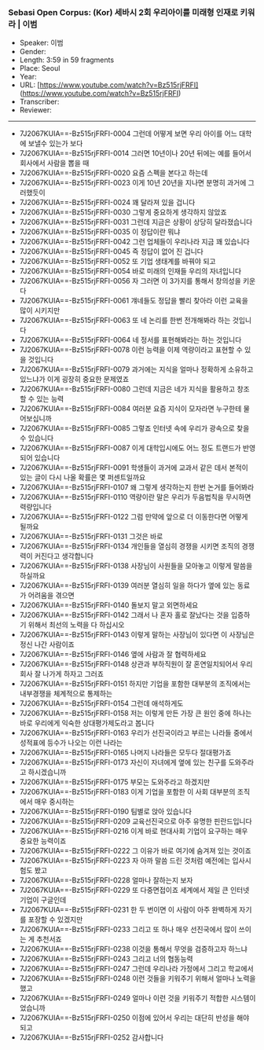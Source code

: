 ### Sebasi Open Corpus: (Kor) 세바시 2회 우리아이를 미래형 인재로 키워라 | 이범

- Speaker: 이범 
- Gender: 
- Length: 3:59 in 59 fragments
- Place: Seoul
- Year: 
- URL: [https://www.youtube.com/watch?v=Bz515rjFRFI] (https://www.youtube.com/watch?v=Bz515rjFRFI)
- Transcriber: 
- Reviewer: 

---

- 7J2067KUIA==-Bz515rjFRFI-0004 그런데 어떻게 보면 우리 아이를 어느 대학에 보낼수 있는가 보다
- 7J2067KUIA==-Bz515rjFRFI-0014 그러면 10년이나 20년 뒤에는 예를 들어서 회사에서 사람을 뽑을 때
- 7J2067KUIA==-Bz515rjFRFI-0020 요즘 스펙을 본다고 하는데
- 7J2067KUIA==-Bz515rjFRFI-0023 이게 10년 20년을 지나면 분명히 과거에 그러했듯이
- 7J2067KUIA==-Bz515rjFRFI-0024 꽤 달라져 있을 겁니다
- 7J2067KUIA==-Bz515rjFRFI-0030 그렇게 중요하게 생각하지 않았죠
- 7J2067KUIA==-Bz515rjFRFI-0031 그런데 지금은 상황이 상당히 달라졌습니다
- 7J2067KUIA==-Bz515rjFRFI-0035 이 정답이란 뭐냐
- 7J2067KUIA==-Bz515rjFRFI-0042 그런 업체들이 우리나라 지금 꽤 있습니다
- 7J2067KUIA==-Bz515rjFRFI-0045 즉 정답이 없어 진 겁니다
- 7J2067KUIA==-Bz515rjFRFI-0052 또 기업 생태계를 바꿔야 되고
- 7J2067KUIA==-Bz515rjFRFI-0054 바로 미래의 인재들 우리의 자녀입니다
- 7J2067KUIA==-Bz515rjFRFI-0056 자 그러면 이 3가지를 통해서 창의성을 키운다
- 7J2067KUIA==-Bz515rjFRFI-0061 걔네들도 정답을 빨리 찾아라 이런 교육을 많이 시키지만
- 7J2067KUIA==-Bz515rjFRFI-0063 또 네 논리를 한번 전개해봐라 하는 것입니다
- 7J2067KUIA==-Bz515rjFRFI-0064 네 정서를 표현해봐라는 하는 것입니다
- 7J2067KUIA==-Bz515rjFRFI-0078 이런 능력을 이제 역량이라고 표현할 수 있을 것입니다
- 7J2067KUIA==-Bz515rjFRFI-0079 과거에는 지식을 얼마나 정확하게 소유하고 있느냐가 이게 굉장히 중요한 문제였죠
- 7J2067KUIA==-Bz515rjFRFI-0080 그런데 지금은 네가 지식을 활용하고 창조할 수 있는 능력
- 7J2067KUIA==-Bz515rjFRFI-0084 여러분 요즘 지식이 모자라면 누구한테 물어보십니까
- 7J2067KUIA==-Bz515rjFRFI-0085 그렇죠 인터넷 속에 우리가 광속으로 찾을 수 있습니다
- 7J2067KUIA==-Bz515rjFRFI-0087 이게 대학입시에도 어느 정도 트랜드가 반영되어 있습니다
- 7J2067KUIA==-Bz515rjFRFI-0091 학생들이 과거에 교과서 같은 데서 본적이 있는 글이 다시 나올 확률은 몇 퍼센트일까요
- 7J2067KUIA==-Bz515rjFRFI-0107 왜 그렇게 생각하는지 한번 논거를 들어봐라
- 7J2067KUIA==-Bz515rjFRFI-0110 역량이란 말은 우리가 두음법칙을 무시하면 력량입니다
- 7J2067KUIA==-Bz515rjFRFI-0122 그럼 만약에 앞으로 더 이동한다면 어떻게 될까요
- 7J2067KUIA==-Bz515rjFRFI-0131 그것은 바로
- 7J2067KUIA==-Bz515rjFRFI-0134 개인들을 열심히 경쟁을 시키면 조직의 경쟁력이 커진다고 생각합니다
- 7J2067KUIA==-Bz515rjFRFI-0138 사장님이 사원들을 모아놓고 이렇게 말씀을 하실까요
- 7J2067KUIA==-Bz515rjFRFI-0139 여러분 열심히 일을 하다가 옆에 있는 동료가 어려움을 겪으면
- 7J2067KUIA==-Bz515rjFRFI-0140 돌보지 말고 외면하세요
- 7J2067KUIA==-Bz515rjFRFI-0142 그래서 나 혼자 홀로 잘났다는 것을 입증하기 위해서 최선의 노력을 다 하십시오
- 7J2067KUIA==-Bz515rjFRFI-0143 이렇게 말하는 사장님이 있다면 이 사장님은 정신 나간 사람이죠
- 7J2067KUIA==-Bz515rjFRFI-0146 옆에 사람과 잘 협력하세요
- 7J2067KUIA==-Bz515rjFRFI-0148 상관과 부하직원이 잘 혼연일치되어서 우리 회사 잘 나가게 하자고 그러죠
- 7J2067KUIA==-Bz515rjFRFI-0151 하지만 기업을 포함한 대부분의 조직에서는 내부경쟁을 체계적으로 통제하는
- 7J2067KUIA==-Bz515rjFRFI-0154 그런데 애석하게도
- 7J2067KUIA==-Bz515rjFRFI-0158 저는 이렇게 만든 가장 큰 원인 중에 하나는 바로 우리에게 익숙한 상대평가제도라고 봅니다
- 7J2067KUIA==-Bz515rjFRFI-0163 우리가 선진국이라고 부르는 나라들 중에서 성적표에 등수가 나오는 이런 나라는
- 7J2067KUIA==-Bz515rjFRFI-0165 나머지 나라들은 모두다 절대평가죠
- 7J2067KUIA==-Bz515rjFRFI-0173 자신이 자녀에게 옆에 있는 친구를 도와주라고 하시겠습니까
- 7J2067KUIA==-Bz515rjFRFI-0175 부모는 도와주라고 하겠지만
- 7J2067KUIA==-Bz515rjFRFI-0183 이게 기업을 포함한 이 사회 대부분의 조직에서 매우 중시하는
- 7J2067KUIA==-Bz515rjFRFI-0190 팀별로 앉아 있습니다
- 7J2067KUIA==-Bz515rjFRFI-0209 교육선진국으로 아주 유명한 핀란드입니다
- 7J2067KUIA==-Bz515rjFRFI-0216 이게 바로 현대사회 기업이 요구하는 매우 중요한 능력이죠
- 7J2067KUIA==-Bz515rjFRFI-0222 그 이유가 바로 여기에 숨겨져 있는 것이죠
- 7J2067KUIA==-Bz515rjFRFI-0223 자 아까 말씀 드린 것처럼 예전에는 입사시험도 봤고
- 7J2067KUIA==-Bz515rjFRFI-0228 얼마나 잘하는지 보자
- 7J2067KUIA==-Bz515rjFRFI-0229 또 다중면접이죠 세계에서 제일 큰 인터넷 기업이 구글인데
- 7J2067KUIA==-Bz515rjFRFI-0231 한 두 번이면 이 사람이 아주 완벽하게 자기를 포장할 수 있겠지만
- 7J2067KUIA==-Bz515rjFRFI-0233 그리고 또 하나 매우 선진국에서 많이 쓰이는 게 추천서죠
- 7J2067KUIA==-Bz515rjFRFI-0238 이것을 통해서 무엇을 검증하고자 하느냐
- 7J2067KUIA==-Bz515rjFRFI-0243 그리고 너의 협동능력
- 7J2067KUIA==-Bz515rjFRFI-0247 그런데 우리나라 가정에서 그리고 학교에서
- 7J2067KUIA==-Bz515rjFRFI-0248 이런 것들을 키워주기 위해서 얼마나 노력을 했고
- 7J2067KUIA==-Bz515rjFRFI-0249 얼마나 이런 것을 키워주기 적합한 시스템이었습니까
- 7J2067KUIA==-Bz515rjFRFI-0250 이점에 있어서 우리는 대단히 반성을 해야 되고
- 7J2067KUIA==-Bz515rjFRFI-0252 감사합니다
